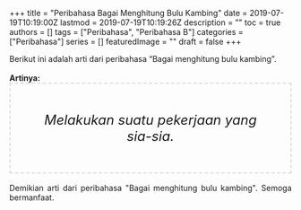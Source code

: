 +++
title = "Peribahasa Bagai Menghitung Bulu Kambing"
date = 2019-07-19T10:19:00Z
lastmod = 2019-07-19T10:19:26Z
description = ""
toc = true
authors = []
tags = ["Peribahasa", "Peribahasa B"]
categories = ["Peribahasa"]
series = []
featuredImage = ""
draft = false
+++

<div dir="ltr" style="text-align: left;" trbidi="on"><div style="text-align: justify;">Berikut ini adalah arti dari peribahasa “Bagai menghitung bulu kambing”.</div><br /><div style="text-align: justify;"><b>Artinya:</b></div><div style="border: 2px dashed #ddd; font-size: 24px; height: auto; margin: 0 auto; padding: 50px; text-align: center; width: auto;"><i>Melakukan suatu pekerjaan yang sia-sia.</i></div><div style="text-align: justify;"><br /></div><div style="text-align: justify;">Demikian arti dari peribahasa "Bagai menghitung bulu kambing". Semoga bermanfaat.</div></div>

